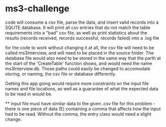 # ms3-challenge
code will consume a csv file, parse the data, and insert valid records into a SQLITE database.
It will print all csv entries that do not match the table requirements into a "bad" csv file, as well as print 
statistics about the results (records received, records successful, records failed) into a .log file

 for the code to work without changing it at all, the csv file will need to be called ms3Interview,
 and will need to be placed in the source folder. The database file would also need to be stored in the same
 way that the parth at the start of the 'CreateTable' function shows, and would need the name ms3Interview.db.
 Those paths could easily be changed to accomodate storing, or naming, the csv file or database differently.
 
 Getting this app going would require more constraints on the input file names and file locations, as well as a guarantee 
 of what the expected data to be read in would be. 

** input file must have similar data to the given .csv file for this problem - there is one piece of data (E) containing
a comma that affects how the input had to be read. Without the comma, the entry class would need a slight change.
